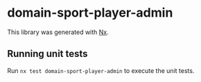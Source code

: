 # domain-sport-player-admin

This library was generated with [Nx](https://nx.dev).

## Running unit tests

Run `nx test domain-sport-player-admin` to execute the unit tests.
